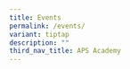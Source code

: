 ```yaml
---
title: Events
permalink: /events/
variant: tiptap
description: ""
third_nav_title: APS Academy
---
```

